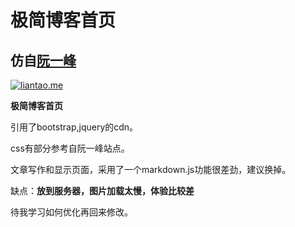 ﻿# 极简博客首页
## 仿自[阮一峰](https://www.ruanyifeng.com/home.html)

[![liantao.me](https://img.shields.io/github/followers/famine-life.svg?style=social&label=Follow%20Me)](https://github.com/famine-life)

**极简博客首页**

引用了bootstrap,jquery的cdn。

css有部分参考自阮一峰站点。

文章写作和显示页面，采用了一个markdown.js功能很差劲，建议换掉。

缺点：**放到服务器，图片加载太慢，体验比较差**

待我学习如何优化再回来修改。